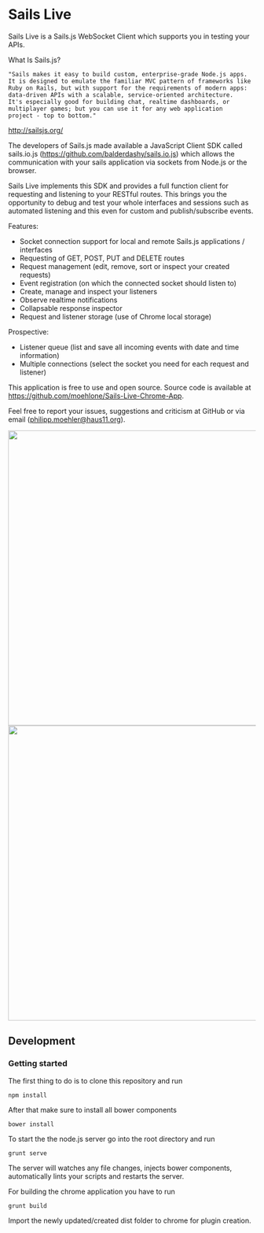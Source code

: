 Sails Live
===

Sails Live is a Sails.js WebSocket Client which supports you in testing your APIs.

What Is Sails.js?

	"Sails makes it easy to build custom, enterprise-grade Node.js apps. 
	It is designed to emulate the familiar MVC pattern of frameworks like 
	Ruby on Rails, but with support for the requirements of modern apps: 
	data-driven APIs with a scalable, service-oriented architecture. 
	It's especially good for building chat, realtime dashboards, or 
	multiplayer games; but you can use it for any web application 
	project - top to bottom."

http://sailsjs.org/


The developers of Sails.js made available a JavaScript Client SDK called sails.io.js (https://github.com/balderdashy/sails.io.js) which allows the communication with your sails application via sockets from Node.js or the browser. 



Sails Live implements this SDK and provides a full function client for requesting and listening to your RESTful routes. This brings you the opportunity to debug and test your whole interfaces and sessions such as automated listening and this even for custom and publish/subscribe events.


Features:

- Socket connection support for local and remote Sails.js applications / interfaces
- Requesting of GET, POST, PUT and DELETE routes
- Request management (edit, remove, sort or inspect your created requests)
- Event registration (on which the connected socket should listen to)
- Create, manage and inspect your listeners
- Observe realtime notifications
- Collapsable response inspector
- Request and listener storage (use of Chrome local storage)

Prospective:

- Listener queue (list and save all incoming events with date and time information)
- Multiple connections (select the socket you need for each request and listener)

This application is free to use and open source. Source code is available at https://github.com/moehlone/Sails-Live-Chrome-App. 

Feel free to report your issues, suggestions and criticism at GitHub or via email (philipp.moehler@haus11.org).



<img src="http://haus11.org/sails_srest.PNG" width="600" align="center"/>



<img src="http://haus11.org/sails_srest2.PNG" width="600" align="center"/>


## Development

### Getting started

The first thing to do is to clone this repository and run
	
	npm install

After that make sure to install all bower components

	bower install

To start the the node.js server go into the root directory and run 

	grunt serve

The server will watches any file changes, injects bower components, automatically lints your scripts and restarts the server.

For building the chrome application you have to run

	grunt build

Import the newly updated/created dist folder to chrome for plugin creation.
